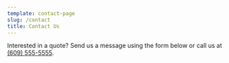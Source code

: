 ```yaml
---
template: contact-page
slug: /contact
title: Contact Us
---
```

Interested in a quote? Send us a message using the form below or call us at <a href="tel:609-555-5555">(609) 555-5555</a>.
